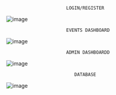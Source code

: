                           LOGIN/REGISTER
![image](https://github.com/user-attachments/assets/69852616-ef11-468b-83bd-30c16377a2ef)


                          EVENTS DASHBOARD

  ![image](https://github.com/user-attachments/assets/89994c98-ebb7-4f14-baf0-6032d4b04e17)

                          ADMIN DASHBOARDD
  
  ![image](https://github.com/user-attachments/assets/b8eb320d-7082-4787-a2de-ffdc5e10ee74)

                             DATABASE
  
  ![image](https://github.com/user-attachments/assets/6e55b5f8-348f-4f96-80a7-be4a7c4797ae)

